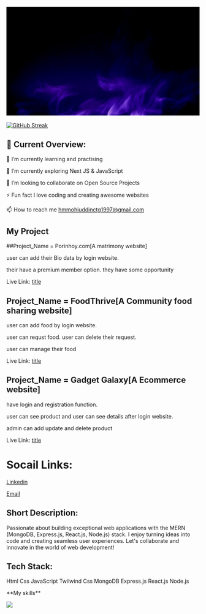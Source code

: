 ![alt text](asset/Black%20And%20Purple%20Modern%20Gaming%20Youtube%20Banner.gif)

[![GitHub Streak](https://github-readme-streak-stats.herokuapp.com?user=mdmohiuddin10)](https://git.io/streak-stats)


## 🧐 Current Overview:

🔭 I’m currently learning and practising

🌱 I’m currently exploring Next JS & JavaScript

👯 I’m looking to collaborate on Open Source Projects

⚡ Fun fact I love coding and creating awesome websites

📫 How to reach me hmmohiuddinctg1997@gmail.com

</p>


## My Project

  ##Project_Name = Porinhoy.com[A matrimony website]

  user can add their Bio data by login website.

  their have a premium member option. they have some opportunity

  Live Link: 	[title](https://final-project-client-cff01.web.app/)

## Project_Name = FoodThrive[A Community food sharing website]

  user can add food by login website.

  user can requst food. user can delete their request.

  user can manage their food

  Live Link: 	[title](https://assignment-11-client-948fc.firebaseapp.com/)


  ## Project_Name = Gadget Galaxy[A Ecommerce website]

  have login and registration function.

  user can see product and user can see details after login website.

  admin can add update and delete product

  Live Link: 	[title](https://name-of-your-product.firebaseapp.com/login)


# Socail Links:

[Linkedin](www.linkedin.com/in/md-mohiuddin-82314727b)

[Email](hmmohiuddinctg1997@gmail.com)





## Short Description:

Passionate about building exceptional web applications with the MERN (MongoDB, Express.js, React.js, Node.js) stack. I enjoy turning ideas into code and creating seamless user experiences. Let's collaborate and innovate in the world of web development!


## Tech Stack:
Html
Css
JavaScript
Twilwind Css
MongoDB
Express.js
React.js
Node.js





<p align="center">
<p>	**My skills**</p>
  <a href="https://skillicons.dev">
    <img src="https://skillicons.dev/icons?i=git,react,docker,c,vim" />
  </a>
</p>
